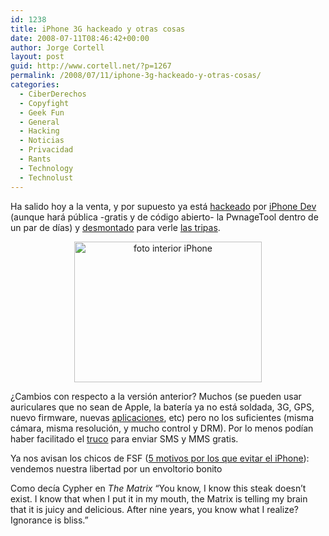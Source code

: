 ```yaml
---
id: 1238
title: iPhone 3G hackeado y otras cosas
date: 2008-07-11T08:46:42+00:00
author: Jorge Cortell
layout: post
guid: http://www.cortell.net/?p=1267
permalink: /2008/07/11/iphone-3g-hackeado-y-otras-cosas/
categories:
  - CiberDerechos
  - Copyfight
  - Geek Fun
  - General
  - Hacking
  - Noticias
  - Privacidad
  - Rants
  - Technology
  - Technolust
---
```

Ha salido hoy a la venta, y por supuesto ya está <a title="noticia y vídeo" href="http://www.iphonehacks.com/2008/04/pwnage-tool.html" target="_blank">hackeado</a> por <a title="home" href="http://wikee.iphwn.org/" target="_blank">iPhone Dev</a> (aunque hará pública -gratis y de código abierto- la PwnageTool dentro de un par de días) y <a title="iFixit" href="http://live.ifixit.com/Guide/First-Look/iPhone3G" target="_blank">desmontado</a> para verle <a title="foto placa" href="http://bp1.blogger.com/_NJ4JFBfr1tY/SHaG_VBgA-I/AAAAAAAAAO4/RdnE6oZxQ6A/s1600-h/ifixitanno.jpg" target="_blank">las tripas</a>.

<p style="text-align: center">
  <img class="aligncenter" src="http://live.ifixit.com/images/c6IbhhP2jUwoUUnV-standard.jpg" alt="foto interior iPhone" width="300" height="225" />
</p>

¿Cambios con respecto a la versión anterior? Muchos (se pueden usar auriculares que no sean de Apple, la batería ya no está soldada, 3G, GPS, nuevo firmware, nuevas <a title="review" href="http://gizmodo.com/5023924/iphone-app-review-marathon-liveblog" target="_blank">aplicaciones</a>, etc) pero no los suficientes (misma cámara, misma resolución, y mucho control y DRM). Por lo menos podían haber facilitado el <a title="truco" href="http://www.iphonehacks.com/2008/07/iphone-3g-sms.html" target="_blank">truco</a> para enviar SMS y MMS gratis.

Ya nos avisan los chicos de FSF (<a title="post" href="http://www.fsf.org/blogs/community/5-reasons-to-avoid-iphone-3g" target="_blank">5 motivos por los que evitar el iPhone</a>): vendemos nuestra libertad por un envoltorio bonito

Como decía Cypher en _The Matrix_ &#8220;You know, I know this steak doesn&#8217;t exist. I know that when I put it in my mouth, the Matrix is telling my brain that it is juicy and delicious. After nine years, you know what I realize? Ignorance is bliss.&#8221;